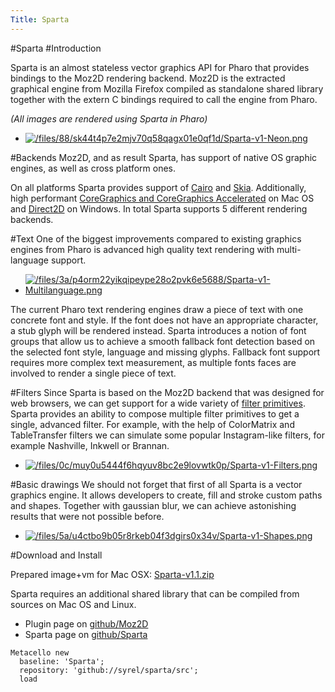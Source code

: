 ```yaml
---
Title: Sparta
---
```

#Sparta
#Introduction

Sparta is an almost stateless vector graphics API for Pharo that provides bindings to the Moz2D rendering backend.
Moz2D is the extracted graphical engine from Mozilla Firefox compiled as standalone shared library together with the extern C bindings required to call the engine from Pharo.

*(All images are rendered using Sparta in Pharo)*
- [![/files/88/sk44t4p7e2mjv70q58qagx01e0qf1d/Sparta-v1-Neon.png](/files/88/sk44t4p7e2mjv70q58qagx01e0qf1d/Sparta-v1-Neon.png)](Sparta%20Neon)

#Backends
Moz2D, and as result Sparta, has support of native OS graphic engines, as well as cross platform ones.

On all platforms Sparta provides support of [Cairo](https://cairographics.org) and [Skia](https://skia.org/). Additionally, high performant [CoreGraphics and CoreGraphics Accelerated](https://developer.apple.com/reference/coregraphics) on Mac OS and [Direct2D](https://msdn.microsoft.com/en-us/library/windows/desktop/dd317121(v=vs.85).aspx) on Windows.
In total Sparta supports 5 different rendering backends. 

#Text
One of the biggest improvements compared to existing graphics engines from Pharo is advanced high quality text rendering with multi-language support.
- [![/files/3a/p4orm22yikqipeype28o2pvk6e5688/Sparta-v1-Multilanguage.png](/files/3a/p4orm22yikqipeype28o2pvk6e5688/Sparta-v1-Multilanguage.png)](Sparta%20Multilanguage)

The current Pharo text rendering engines draw a piece of text with one concrete font and style. If the font does not have an appropriate character, a stub glyph will be rendered instead.
Sparta introduces a notion of font groups that allow us to achieve a smooth fallback font detection based on the selected font style, language and missing glyphs. Fallback font support requires more complex text measurement, as multiple fonts faces are involved to render a single piece of text.

#Filters
Since Sparta is based on the Moz2D backend that was designed for web browsers, we can get support for a wide variety of [filter primitives](https://www.w3.org/TR/SVG/filters.html). Sparta provides an ability to compose multiple filter primitives to get a single, advanced filter. For example, with the help of ColorMatrix and TableTransfer filters we can simulate some popular Instagram-like filters, for example Nashville, Inkwell or Brannan.
- [![/files/0c/muy0u5444f6hqyuv8bc2e9lovwtk0p/Sparta-v1-Filters.png](/files/0c/muy0u5444f6hqyuv8bc2e9lovwtk0p/Sparta-v1-Filters.png)](Sparta%20Filters)

#Basic drawings
We should not forget that first of all Sparta is a vector graphics engine. It allows developers to create, fill and stroke custom paths and shapes. Together with gaussian blur, we can achieve astonishing results that were not possible before.
- [![/files/5a/u4ctbo9b05r8rkeb04f3dgirs0x34v/Sparta-v1-Shapes.png](/files/5a/u4ctbo9b05r8rkeb04f3dgirs0x34v/Sparta-v1-Shapes.png)](Sparta%20Shapes)

#Download and Install

Prepared image\+vm for Mac OSX: [Sparta-v1.1.zip](https://drive.google.com/open?id=0B-bMBVDOi3oTQkZBSUE0ckYzVmM)

Sparta requires an additional shared library that can be compiled from sources on Mac OS and Linux.
- Plugin page on [github/Moz2D](https://github.com/syrel/Moz2D)
- Sparta page on [github/Sparta](https://github.com/syrel/Sparta)
```
Metacello new
  baseline: 'Sparta';
  repository: 'github://syrel/sparta/src';
  load
```
